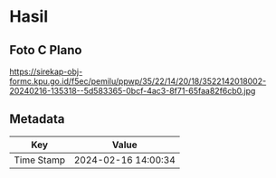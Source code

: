 # Hasil

## Foto C Plano

https://sirekap-obj-formc.kpu.go.id/f5ec/pemilu/ppwp/35/22/14/20/18/3522142018002-20240216-135318--5d583365-0bcf-4ac3-8f71-65faa82f6cb0.jpg


## Metadata

| Key        | Value               |
| ---------- | ------------------- |
| Time Stamp | 2024-02-16 14:00:34 |



